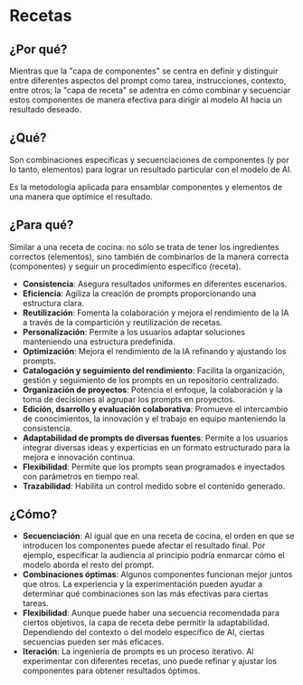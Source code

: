 # Recetas

## ¿Por qué?

Mientras que la "capa de componentes" se centra en definir y distinguir entre diferentes aspectos del prompt como tarea, instrucciones, contexto, entre otros; la "capa de receta" se adentra en cómo combinar y secuenciar estos componentes de manera efectiva para dirigir al modelo AI hacia un resultado deseado.

## ¿Qué?

Son combinaciones específicas y secuenciaciones de componentes (y por lo tanto, elementos) para lograr un resultado particular con el modelo de AI.

Es la metodología aplicada para ensamblar componentes y elementos de una manera que optimice el resultado.

## ¿Para qué?

Similar a una receta de cocina: no sólo se trata de tener los ingredientes correctos (elementos), sino también de combinarlos de la manera correcta (componentes) y seguir un procedimiento específico (receta).

- **Consistencia**: Asegura resultados uniformes en diferentes escenarios.
- **Eficiencia**: Agiliza la creación de prompts proporcionando una estructura clara.
- **Reutilización**: Fomenta la colaboración y mejora el rendimiento de la IA a través de la compartición y reutilización de recetas.
- **Personalización**: Permite a los usuarios adaptar soluciones manteniendo una estructura predefinida.
- **Optimización**: Mejora el rendimiento de la IA refinando y ajustando los prompts.
- **Catalogación y seguimiento del rendimiento**: Facilita la organización, gestión y seguimiento de los prompts en un repositorio centralizado.
- **Organización de proyectos**: Potencia el enfoque, la colaboración y la toma de decisiones al agrupar los prompts en proyectos.
- **Edición, dsarrollo y evaluación colaborativa**: Promueve el intercambio de conocimientos, la innovación y el trabajo en equipo manteniendo la consistencia.
- **Adaptabilidad de prompts de diversas fuentes**: Permite a los usuarios integrar diversas ideas y experticias en un formato estructurado para la mejora e innovación continua.
- **Flexibilidad**: Permite que los prompts sean programados e inyectados con parámetros en tiempo real.
- **Trazabilidad**: Habilita un control medido sobre el contenido generado.

## ¿Cómo?

- **Secuenciación**: Al igual que en una receta de cocina, el orden en que se introducen los componentes puede afectar el resultado final. Por ejemplo, especificar la audiencia al principio podría enmarcar cómo el modelo aborda el resto del prompt.
- **Combinaciones óptimas**: Algunos componentes funcionan mejor juntos que otros. La experiencia y la experimentación pueden ayudar a determinar qué combinaciones son las más efectivas para ciertas tareas.
- **Flexibilidad**: Aunque puede haber una secuencia recomendada para ciertos objetivos, la capa de receta debe permitir la adaptabilidad. Dependiendo del contexto o del modelo específico de AI, ciertas secuencias pueden ser más eficaces.
- **Iteración**: La ingeniería de prompts es un proceso iterativo. Al experimentar con diferentes recetas, uno puede refinar y ajustar los componentes para obtener resultados óptimos.
